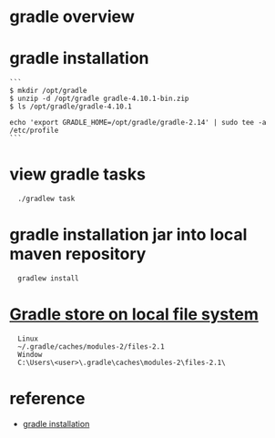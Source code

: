 # gradle overview

# gradle installation

    ```
    $ mkdir /opt/gradle
    $ unzip -d /opt/gradle gradle-4.10.1-bin.zip
    $ ls /opt/gradle/gradle-4.10.1
    
    echo 'export GRADLE_HOME=/opt/gradle/gradle-2.14' | sudo tee -a /etc/profile
    ```
    
# view gradle tasks

  ```
    ./gradlew task
  ```

# gradle installation jar into local maven repository

  ```
    gradlew install
  ```

# [Gradle store on local file system](https://stackoverflow.com/questions/10834111/gradle-store-on-local-file-system )

  ```
    Linux
    ~/.gradle/caches/modules-2/files-2.1
    Window
    C:\Users\<user>\.gradle\caches\modules-2\files-2.1\
  ```

# reference

  - [gradle installation](https://gradle.org/install/ ) 